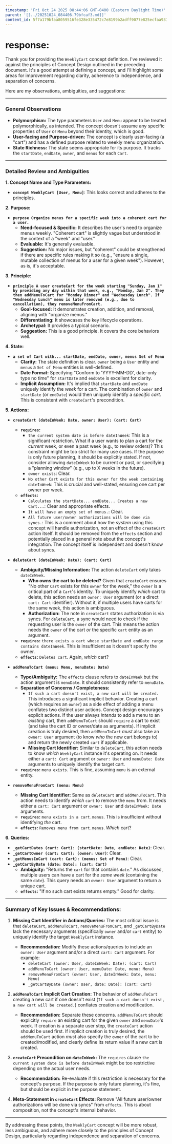 ```yaml
---
timestamp: 'Fri Oct 24 2025 08:44:06 GMT-0400 (Eastern Daylight Time)'
parent: '[[../20251024_084406.79bfcaf3.md]]'
content_id: 5f7a179bfaa8059516fe328e335472c7e8199b2adff9077e825ecfaa9310d59e
---
```


# response:

Thank you for providing the `WeeklyCart` concept definition. I've reviewed it against the principles of Concept Design outlined in the preceding document. It's a good attempt at defining a concept, and I'll highlight some areas for improvement regarding clarity, adherence to independence, and separation of concerns.

Here are my observations, ambiguities, and suggestions:

***

### General Observations

* **Polymorphism:** The type parameters `User` and `Menu` appear to be treated polymorphically, as intended. The concept doesn't assume any specific properties of `User` or `Menu` beyond their identity, which is good.
* **User-facing and Purpose-driven:** The concept is clearly user-facing (a "cart") and has a defined purpose related to weekly menu organization.
* **State Richness:** The state seems appropriate for its purpose. It tracks the `startDate`, `endDate`, `owner`, and `menus` for each `Cart`.

***

### Detailed Review and Ambiguities

**1. Concept Name and Type Parameters:**

* **`concept WeeklyCart [User, Menu]`**: This looks correct and adheres to the principles.

**2. Purpose:**

* **`purpose Organize menus for a specific week into a coherent cart for a user.`**
  * **Need-focused & Specific:** It describes the user's need to organize menus weekly. "Coherent cart" is slightly vague but understood in the context of a "week" and "user."
  * **Evaluable:** It's generally evaluable.
  * **Suggestion:** No major issues, but "coherent" could be strengthened if there are specific rules making it so (e.g., "ensure a single, mutable collection of menus for a user for a given week"). However, as is, it's acceptable.

**3. Principle:**

* **`principle A user createCart for the week starting "Sunday, Jan 1" by providing any day within that week, e.g., "Monday, Jan 2". They then addMenuToCart for "Monday Dinner" and "Wednesday Lunch". If "Wednesday Lunch" menu is later removed (e.g., due to cancellation), they removeMenuFromCart.`**
  * **Goal-focused:** It demonstrates creation, addition, and removal, aligning with "organize menus."
  * **Differentiating:** It showcases the key lifecycle operations.
  * **Archetypal:** It provides a typical scenario.
  * **Suggestion:** This is a good principle. It covers the core behaviors well.

**4. State:**

* **`a set of Cart with... startDate, endDate, owner, menus Set of Menu`**
  * **Clarity:** The state definition is clear. `owner` being a `User` entity and `menus` a `Set of Menu` entities is well-defined.
  * **Date Format:** Specifying "Conform to 'YYYY-MM-DD', date-only type no time" for `startDate` and `endDate` is excellent for clarity.
  * **Implicit Assumption:** It's implied that `startDate` and `endDate` uniquely identify the *week* for a cart. The combination of `owner` and `startDate` (or `endDate`) would then uniquely identify a *specific cart*. This is consistent with `createCart`'s precondition.

**5. Actions:**

* **`createCart (dateInWeek: Date, owner: User): (cart: Cart)`**
  * **`requires`:**
    * `the current system date is before dateInWeek`: This is a significant restriction. What if a user wants to plan a cart for the *current* week, or even a past week (e.g., to review orders)? This constraint might be too strict for many use cases. If the purpose is only future planning, it should be explicitly stated. If not, consider allowing `dateInWeek` to be current or past, or specifying a "planning window" (e.g., up to X weeks in the future).
    * `owner exists`: Clear.
    * `No other Cart exists for this owner for the week containing dateInWeek`: This is crucial and well-stated, ensuring one cart per owner per week.
  * **`effects`:**
    * `Calculates the startDate... endDate... Creates a new Cart...`: Clear and appropriate effects.
    * `It will have an empty set of menus.`: Clear.
    * `All future user/owner authorizations will be done via syncs.`: This is a comment about how the *system* using this concept will handle authorization, not an effect of the `createCart` action itself. It should be removed from the `effects` section and potentially placed in a general note about the concept's integration. The concept itself is independent and doesn't know about syncs.

* **`deleteCart (dateInWeek: Date): (cart: Cart)`**
  * **Ambiguity/Missing Information:** The action `deleteCart` only takes `dateInWeek`.
    * **Who owns the cart to be deleted?** Given that `createCart` ensures "No other `Cart` exists for this `owner` for the week," the `owner` is a critical part of a `Cart`'s identity. To uniquely identify *which* cart to delete, this action needs an `owner: User` argument (or a direct `cart: Cart` identifier). Without it, if multiple users have carts for the same week, this action is ambiguous.
    * **Authorization:** The note in `createCart` states authorization is via syncs. For `deleteCart`, a sync would need to check if the requesting user is the `owner` of the cart. This means the action needs the `owner` of the cart *or* the specific `cart` entity as an argument.
  * **`requires`:** `there exists a cart whose startDate and endDate range contains dateInWeek`. This is insufficient as it doesn't specify the owner.
  * **`effects`:** `Deletes cart`. Again, *which* cart?

* **`addMenuToCart (menu: Menu, menuDate: Date)`**
  * **Typo/Ambiguity:** The `effects` clause refers to `dateInWeek` but the action argument is `menuDate`. It should consistently refer to `menuDate`.
  * **Separation of Concerns / Completeness:**
    * `If such a cart doesn't exist, a new cart will be created.` This introduces a significant implicit behavior. Creating a cart (which requires an `owner`) as a side effect of adding a menu conflates two distinct user actions. Concept design encourages explicit actions. If the user always *intends* to add a menu to an *existing* cart, then `addMenuToCart` should `require` a cart to exist (and take the cart ID or owner/date as arguments). If implicit creation is truly desired, then `addMenuToCart` *must* also take an `owner: User` argument (to know *who* the new cart belongs to) and return the newly created `cart` if applicable.
    * **Missing Cart Identifier:** Similar to `deleteCart`, this action needs to know *which* `WeeklyCart` instance it's operating on. It needs either a `cart: Cart` argument or `owner: User` and `menuDate: Date` arguments to uniquely identify the target cart.
  * **`requires`:** `menu exists`. This is fine, assuming `menu` is an external entity.

* **`removeMenuFromCart (menu: Menu)`**
  * **Missing Cart Identifier:** Same as `deleteCart` and `addMenuToCart`. This action needs to identify *which* `cart` to remove the `menu` from. It needs either a `cart: Cart` argument or `owner: User` and `dateInWeek: Date` arguments.
  * **`requires`:** `menu exists in a cart.menus`. This is insufficient without identifying *the* cart.
  * **`effects`:** `Removes menu from cart.menus`. *Which* cart?

**6. Queries:**

* **`_getCartDates (cart: Cart): (startDate: Date, endDate: Date)`**: Clear.
* **`_getCartOwner (cart: Cart): (owner: User)`**: Clear.
* **`_getMenusInCart (cart: Cart): (menus: Set of Menu)`**: Clear.
* **`_getCartByDate (date: Date): (cart: Cart)`**
  * **Ambiguity:** "Returns the `cart` for that contains `date`." As discussed, multiple users can have a cart for the *same week* (containing the same `date`). This query needs an `owner: User` argument to return a unique cart.
  * **`effects`:** "If no such cart exists returns empty." Good for clarity.

***

### Summary of Key Issues & Recommendations:

1. **Missing Cart Identifier in Actions/Queries:** The most critical issue is that `deleteCart`, `addMenuToCart`, `removeMenuFromCart`, and `_getCartByDate` lack the necessary arguments (specifically `owner` and/or `cart` entity) to uniquely identify the target `WeeklyCart` instance.
   * **Recommendation:** Modify these actions/queries to include an `owner: User` argument and/or a direct `cart: Cart` argument. For example:
     * `deleteCart (owner: User, dateInWeek: Date): (cart: Cart)`
     * `addMenuToCart (owner: User, menuDate: Date, menu: Menu)`
     * `removeMenuFromCart (owner: User, dateInWeek: Date, menu: Menu)`
     * `_getCartByDate (owner: User, date: Date): (cart: Cart)`

2. **`addMenuToCart` Implicit Cart Creation:** The behavior of `addMenuToCart` creating a new cart if one doesn't exist (`If such a cart doesn't exist, a new cart will be created.`) conflates creation and modification.
   * **Recommendation:** Separate these concerns. `addMenuToCart` should explicitly `require` an existing cart for the given `owner` and `menuDate`'s week. If creation is a separate user step, the `createCart` action should be used first. If implicit creation is truly desired, the `addMenuToCart` action *must* also specify the `owner` of the cart to be created/modified, and clearly define its return value if a new cart is created.

3. **`createCart` Precondition on `dateInWeek`:** The `requires` clause `the current system date is before dateInWeek` might be too restrictive depending on the actual user needs.
   * **Recommendation:** Re-evaluate if this restriction is necessary for the concept's purpose. If the purpose *is* only future planning, it's fine, but should be explicit in the purpose statement.

4. **Meta-Statement in `createCart` Effects:** Remove "All future user/owner authorizations will be done via syncs" from `effects`. This is about composition, not the concept's internal behavior.

***

By addressing these points, the `WeeklyCart` concept will be more robust, less ambiguous, and adhere more closely to the principles of Concept Design, particularly regarding independence and separation of concerns.
